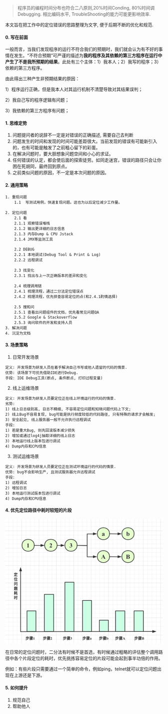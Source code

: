 > 程序员的编程时间分布也符合二八原则,20%时间Conding, 80%时间调Debugging. 相比编码水平, TroubleShooting的能力可能更影响效率.

本文旨在把工作中的定位错误的思路整理为文字, 便于后期不断的优化和规范. 
#### 0. 写在前面
一般而言，当我们发现程序的运行不符合我们的预期时，我们就会认为有不好的事情在发生。“不符合预期”可严谨的描述为**我的程序及其依赖的第三方程序在运行中产生了不是我所预期的结果**。此处有三个主体：1）我本人；2）我写的程序；3）依赖的第三方程序。

由此得出三种产生非预期结果的原因：

1）程序运行正确，但是我本人对其运行机制不清楚导致对其结果误判；

2）我自己写的程序逻辑有问题；

3）我依赖的第三方程序有问题；

#### 1. 思维定势
1. 问题提问者的说辞不一定是对错误的正确描述, 需要自己去判断
2. 问题发生的时间和发现的时间可能差距很大。当前发现的错误有可能新引入的，也有可能是触发了之前粗心留下的彩蛋。
3. 在解决问题时，要大胆想象问题空间和小心的求证。
4. 任何错误的认定，都会使后面的探索徒劳。如同走迷宫，错误的路径只会让你困在死胡同，最终回到原点。
5. 之前类似问题的原因，不一定是本次问题的原因。
#### 2. 通用策略
```
1. 重现问题
    1.1  写测试用例，快速复现问题。这也为以后定位减少工作量。

2. 定位问题
    2.1 看
    2.1.1 观察错误堆栈
    2.1.2 输出更详细的日志信息
    2.1.3 内存Dump & CPU Jstack
    2.1.4 JMX等监测工具

    2.2 DEBUG
    2.2.1 本地调试(Debug Tool & Print & Log)
    2.2.2 远程调试

    2.3 找变化 
    2.3.1 找出与上一次正确版本的差异和变化

    2.4 梳理调用链
    2.4.1 梳理流程，通过二分法定位错误点
    2.4.2 梳理流程，优先排查容易定位的点(和2.4.1酌情选择)

    2.5 搜和问
    2.5.1 查看出问题组件的文档，优先看常见问题QA
    2.5.2 Google & Stackoverflow
    2.5.3 询问软件的开发和支持人员
3. 解决问题
4. 沉淀为文档
```
#### 3. 场景策略
1. 日常开发场景
```
定义: 开发场景为研发人员在着手解决自己书写或他人遗留的代码的情景.
优势: 该场景下可优先借助IDE进行Debug.
手段: IDE Debug工具(断点, 条件断点, 打印过程变量)
```
2. 线上运维场景
```
定义: 开发场景为研发人员要定位正在线上环境运行的代码的情景.
劣势: 
1) 线上日志级别高, 日志不精细, 不容易定位问题和知晓问题代码上下文;
2) 线上Bug不容易复现, bug可能是执行频度较低的代码路径, 只有特殊的请求才会触发;
3) 安全起见, 线上服务器一般不允许执行远程调试
手段: 
1) 若是重大Bug, 则先回滚版本减少损失
2) 增加或通过log4j抽取详细的线上日志
3) 本地运行线上版本包进行调试
4) Dump内存和CPU信息
```
3. 测试运维场景
```
定义: 开发场景为研发人员要定位正在测试环境运行的代码的情景.
优势: bug不会影响生产, 且测试服务器允许远程调试 
手段: 
1) 远程调试
2) 增加日志
3) 本地运行测试版本包进行调试
4) Dump内存和CPU信息
```
#### 4. 优先定位路径中耗时较短的片段
![image.png](../../src/main/resources/picture/1240-20210115034253761.png)

在日常的定位问题时，二分法有时候不是首选，有时候通过粗略的评估整个调用路径中各个片段定位的耗时，优先挑拣容易定位的片段可能会起到事半功倍的作用。

例如：有些片段只需要通过一个简单的命令，例如ping，telnet就可以定位问题出现在上游还是下游。

#### 5. 如何提升
1. 规范自己
1. 帮助他人